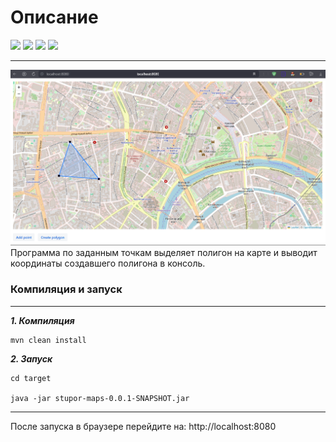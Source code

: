 # Описание

<img src=https://img.shields.io/badge/Vaadin-blue></img>
<img src=https://img.shields.io/badge/Spring--boot-green></img>
<img src=https://img.shields.io/badge/lombok-red></img>
<img src=https://img.shields.io/badge/Java-orange></img>
___
<img src="screens/2024-06-27_10-58-39.png"></img>
Программа по заданным точкам выделяет полигон на карте и выводит координаты создавшего полигона в консоль.



### Компиляция и запуск
___
___1. Компиляция___
```
mvn clean install
```

___2. Запуск___

````
cd target

java -jar stupor-maps-0.0.1-SNAPSHOT.jar
````
___
После запуска в браузере перейдите на: http://localhost:8080